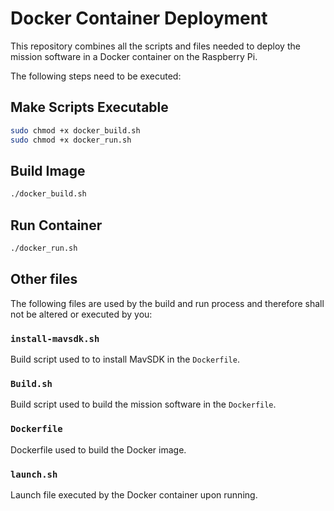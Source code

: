 # Docker Container Deployment

This repository combines all the scripts and files needed to deploy the mission software in a Docker container on the Raspberry Pi.

The following steps need to be executed:

## Make Scripts Executable

```sh
sudo chmod +x docker_build.sh
sudo chmod +x docker_run.sh
```

## Build Image

```sh
./docker_build.sh
```

## Run Container

```sh
./docker_run.sh
```

## Other files

The following files are used by the build and run process and therefore shall not be altered or executed by you:

### `install-mavsdk.sh`

Build script used to to install MavSDK in the `Dockerfile`.

### `Build.sh`

Build script used to build the mission software in the `Dockerfile`.

### `Dockerfile`

Dockerfile used to build the Docker image.

### `launch.sh`

Launch file executed by the Docker container upon running.

